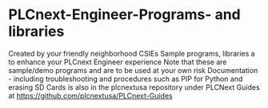 # PLCnext-Engineer-Programs- and libraries
Created by your friendly neighborhood CSIEs
Sample programs, libraries a to enhance your PLCnext Engineer experience
Note that these are sample/demo programs and are to be used at your own risk
Documentation - including troubleshooting and procedures such as PIP for Python and erasing SD Cards is also in the plcnextusa repository under PLCNext Guides
at https://github.com/plcnextusa/PLCnext-Guides
